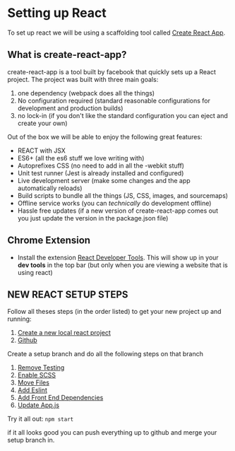 # Setting up React
To set up react we will be using a scaffolding tool called [Create React App](https://github.com/facebook/create-react-app).

## What is create-react-app?
create-react-app is a tool built by facebook that quickly sets up a React project.  The project was built with three main goals:
1. one dependency (webpack does all the things)
2. No configuration required (standard reasonable configurations for development and production builds)
3. no lock-in (if you don't like the standard configuration you can eject and create your own)

Out of the box we will be able to enjoy the following great features:
* REACT with JSX
* ES6+ (all the es6 stuff we love writing with)
* Autoprefixes CSS (no need to add in all the -webkit stuff)
* Unit test runner (Jest is already installed and configured)
* Live development server (make some changes and the app automatically reloads)
* Build scripts to bundle all the things (JS, CSS, images, and sourcemaps)
* Offline service works (you can *technically* do development offline)
* Hassle free updates (if a new version of create-react-app comes out you just update the version in the package.json file)

## Chrome Extension
- Install the extension [React Developer Tools](https://chrome.google.com/webstore/detail/react-developer-tools/fmkadmapgofadopljbjfkapdkoienihi?hl=en). This will show up in your **dev tools** in the top bar (but only when you are viewing a website that is using react)

## NEW REACT SETUP STEPS
Follow all theses steps (in the order listed) to get your new project up and running:
1. [Create a new local react project](./react-setup-steps/local-project.md)
1. [Github](./react-setup-steps/github-setup.md)

Create a setup branch and do all the following steps on that branch
1. [Remove Testing](./react-setup-steps/kill-testing.md)
1. [Enable SCSS](./react-setup-steps/add-scss.md)
1. [Move Files](./react-setup-steps/move-files.md)
1. [Add Eslint](./react-setup-steps/add-eslint.md)
1. [Add Front End Dependencies](./react-setup-steps/add-fontend-dependencies.md)
1. [Update App.js](./react-setup-steps/react-classes.md)

Try it all out: `npm start`

if it all looks good you can push everything up to github and merge your setup branch in.

